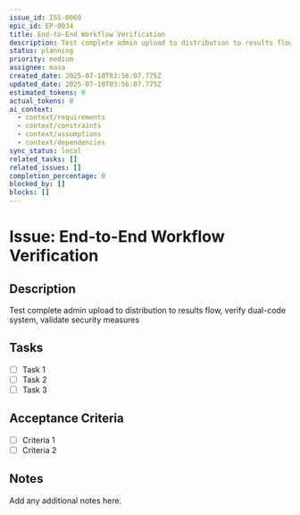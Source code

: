 ```yaml
---
issue_id: ISS-0060
epic_id: EP-0034
title: End-to-End Workflow Verification
description: Test complete admin upload to distribution to results flow, verify dual-code system, validate security measures
status: planning
priority: medium
assignee: masa
created_date: 2025-07-10T03:56:07.775Z
updated_date: 2025-07-10T03:56:07.775Z
estimated_tokens: 0
actual_tokens: 0
ai_context:
  - context/requirements
  - context/constraints
  - context/assumptions
  - context/dependencies
sync_status: local
related_tasks: []
related_issues: []
completion_percentage: 0
blocked_by: []
blocks: []
---
```


# Issue: End-to-End Workflow Verification

## Description
Test complete admin upload to distribution to results flow, verify dual-code system, validate security measures

## Tasks
- [ ] Task 1
- [ ] Task 2
- [ ] Task 3

## Acceptance Criteria
- [ ] Criteria 1
- [ ] Criteria 2

## Notes
Add any additional notes here.
